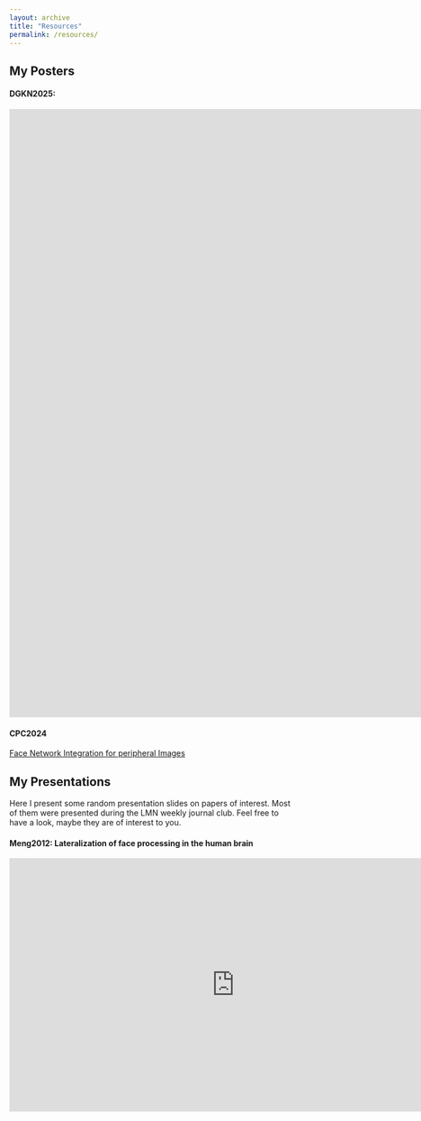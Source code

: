 ```yaml
---
layout: archive
title: "Resources"
permalink: /resources/
---
```


## My Posters

#### DGKN2025: 
<iframe src="https://1drv.ms/v/c/8eb76d99c98fd0b4/IQQSMoKbQPoESJocV4w_DV-CAU-PFZPCyvgyBiUFOwZc2-8" width="1920" height="1080" frameborder="0" scrolling="no" allowfullscreen></iframe>

#### CPC2024
<a href="https://github.com/juliaelina/elina-stocker/blob/master/files/CPC24_poster.pdf" target="_blank">Face Network Integration for peripheral Images </a>


## My Presentations

Here I present some random presentation slides on papers of interest. Most of them were presented during the LMN weekly journal club. Feel free to have a look, maybe they are of interest to you. 

#### Meng2012: Lateralization of face processing in the human brain
<iframe src="https://1drv.ms/p/c/8eb76d99c98fd0b4/IQMSG21iInoXQr3x7i2U5jrYAcl70NYfF3FE2CY9qSC81FA?em=2&amp;wdAr=1.7777777777777777"
        width="800px"
        height="450px"
        frameborder="0">
</iframe>
